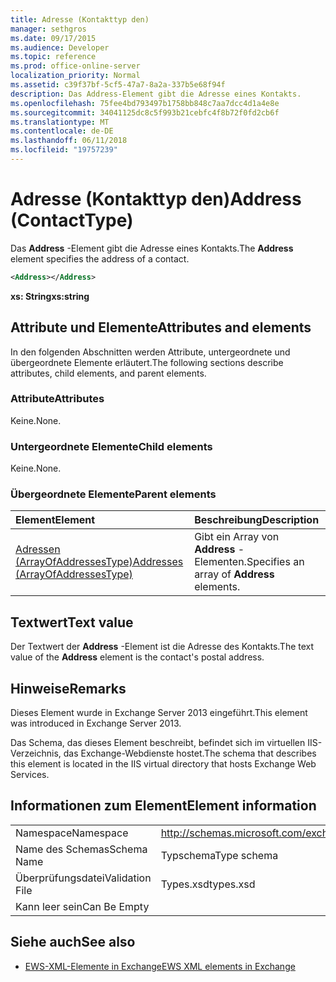 ```yaml
---
title: Adresse (Kontakttyp den)
manager: sethgros
ms.date: 09/17/2015
ms.audience: Developer
ms.topic: reference
ms.prod: office-online-server
localization_priority: Normal
ms.assetid: c39f37bf-5cf5-47a7-8a2a-337b5e68f94f
description: Das Address-Element gibt die Adresse eines Kontakts.
ms.openlocfilehash: 75fee4bd793497b1758bb848c7aa7dcc4d1a4e8e
ms.sourcegitcommit: 34041125dc8c5f993b21cebfc4f8b72f0fd2cb6f
ms.translationtype: MT
ms.contentlocale: de-DE
ms.lasthandoff: 06/11/2018
ms.locfileid: "19757239"
---
```

# <a name="address-contacttype"></a><span data-ttu-id="d788c-103">Adresse (Kontakttyp den)</span><span class="sxs-lookup"><span data-stu-id="d788c-103">Address (ContactType)</span></span>

<span data-ttu-id="d788c-104">Das **Address** -Element gibt die Adresse eines Kontakts.</span><span class="sxs-lookup"><span data-stu-id="d788c-104">The **Address** element specifies the address of a contact.</span></span> 
  
```XML
<Address></Address>
```

 <span data-ttu-id="d788c-105">**xs: String**</span><span class="sxs-lookup"><span data-stu-id="d788c-105">**xs:string**</span></span>
## <a name="attributes-and-elements"></a><span data-ttu-id="d788c-106">Attribute und Elemente</span><span class="sxs-lookup"><span data-stu-id="d788c-106">Attributes and elements</span></span>

<span data-ttu-id="d788c-107">In den folgenden Abschnitten werden Attribute, untergeordnete und übergeordnete Elemente erläutert.</span><span class="sxs-lookup"><span data-stu-id="d788c-107">The following sections describe attributes, child elements, and parent elements.</span></span>
  
### <a name="attributes"></a><span data-ttu-id="d788c-108">Attribute</span><span class="sxs-lookup"><span data-stu-id="d788c-108">Attributes</span></span>

<span data-ttu-id="d788c-109">Keine.</span><span class="sxs-lookup"><span data-stu-id="d788c-109">None.</span></span>
  
### <a name="child-elements"></a><span data-ttu-id="d788c-110">Untergeordnete Elemente</span><span class="sxs-lookup"><span data-stu-id="d788c-110">Child elements</span></span>

<span data-ttu-id="d788c-111">Keine.</span><span class="sxs-lookup"><span data-stu-id="d788c-111">None.</span></span>
  
### <a name="parent-elements"></a><span data-ttu-id="d788c-112">Übergeordnete Elemente</span><span class="sxs-lookup"><span data-stu-id="d788c-112">Parent elements</span></span>

|<span data-ttu-id="d788c-113">**Element**</span><span class="sxs-lookup"><span data-stu-id="d788c-113">**Element**</span></span>|<span data-ttu-id="d788c-114">**Beschreibung**</span><span class="sxs-lookup"><span data-stu-id="d788c-114">**Description**</span></span>|
|:-----|:-----|
|[<span data-ttu-id="d788c-115">Adressen (ArrayOfAddressesType)</span><span class="sxs-lookup"><span data-stu-id="d788c-115">Addresses (ArrayOfAddressesType)</span></span>](addresses-arrayofaddressestype.md) <br/> |<span data-ttu-id="d788c-116">Gibt ein Array von **Address** -Elementen.</span><span class="sxs-lookup"><span data-stu-id="d788c-116">Specifies an array of **Address** elements.</span></span>  <br/> |
   
## <a name="text-value"></a><span data-ttu-id="d788c-117">Textwert</span><span class="sxs-lookup"><span data-stu-id="d788c-117">Text value</span></span>

<span data-ttu-id="d788c-118">Der Textwert der **Address** -Element ist die Adresse des Kontakts.</span><span class="sxs-lookup"><span data-stu-id="d788c-118">The text value of the **Address** element is the contact's postal address.</span></span> 
  
## <a name="remarks"></a><span data-ttu-id="d788c-119">Hinweise</span><span class="sxs-lookup"><span data-stu-id="d788c-119">Remarks</span></span>

<span data-ttu-id="d788c-120">Dieses Element wurde in Exchange Server 2013 eingeführt.</span><span class="sxs-lookup"><span data-stu-id="d788c-120">This element was introduced in Exchange Server 2013.</span></span>
  
<span data-ttu-id="d788c-121">Das Schema, das dieses Element beschreibt, befindet sich im virtuellen IIS-Verzeichnis, das Exchange-Webdienste hostet.</span><span class="sxs-lookup"><span data-stu-id="d788c-121">The schema that describes this element is located in the IIS virtual directory that hosts Exchange Web Services.</span></span>
  
## <a name="element-information"></a><span data-ttu-id="d788c-122">Informationen zum Element</span><span class="sxs-lookup"><span data-stu-id="d788c-122">Element information</span></span>

|||
|:-----|:-----|
|<span data-ttu-id="d788c-123">Namespace</span><span class="sxs-lookup"><span data-stu-id="d788c-123">Namespace</span></span>  <br/> |http://schemas.microsoft.com/exchange/services/2006/types  <br/> |
|<span data-ttu-id="d788c-124">Name des Schemas</span><span class="sxs-lookup"><span data-stu-id="d788c-124">Schema Name</span></span>  <br/> |<span data-ttu-id="d788c-125">Typschema</span><span class="sxs-lookup"><span data-stu-id="d788c-125">Type schema</span></span>  <br/> |
|<span data-ttu-id="d788c-126">Überprüfungsdatei</span><span class="sxs-lookup"><span data-stu-id="d788c-126">Validation File</span></span>  <br/> |<span data-ttu-id="d788c-127">Types.xsd</span><span class="sxs-lookup"><span data-stu-id="d788c-127">types.xsd</span></span>  <br/> |
|<span data-ttu-id="d788c-128">Kann leer sein</span><span class="sxs-lookup"><span data-stu-id="d788c-128">Can Be Empty</span></span>  <br/> ||
   
## <a name="see-also"></a><span data-ttu-id="d788c-129">Siehe auch</span><span class="sxs-lookup"><span data-stu-id="d788c-129">See also</span></span>

- [<span data-ttu-id="d788c-130">EWS-XML-Elemente in Exchange</span><span class="sxs-lookup"><span data-stu-id="d788c-130">EWS XML elements in Exchange</span></span>](ews-xml-elements-in-exchange.md)

